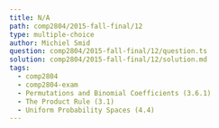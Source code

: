 ```yaml
---
title: N/A
path: comp2804/2015-fall-final/12
type: multiple-choice
author: Michiel Smid
question: comp2804/2015-fall-final/12/question.ts
solution: comp2804/2015-fall-final/12/solution.md
tags:
  - comp2804
  - comp2804-exam
  - Permutations and Binomial Coefficients (3.6.1)
  - The Product Rule (3.1)
  - Uniform Probability Spaces (4.4)
---
```

